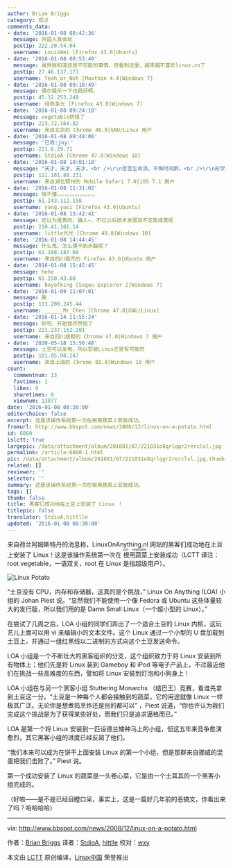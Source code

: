 ```yaml
---
author: Brian Briggs
category: 观点
comments_data:
- date: '2016-01-08 08:42:36'
  message: 外国人真会玩
  postip: 222.20.54.64
  username: LouisWei [Firefox 43.0|Ubuntu]
- date: '2016-01-08 08:53:40'
  message: 虽然我知道这是不可能的事情，但看到这里，越来越不喜欢linux.cn了
  postip: 27.46.137.173
  username: Yeah_or_Not [Maxthon 4.4|Windows 7]
- date: '2016-01-08 09:18:49'
  message: 偶尔娱乐一下也挺好啊。
  postip: 45.32.253.240
  username: 绿色圣光 [Firefox 43.0|Windows 7]
- date: '2016-01-08 09:24:10'
  message: vegetable拼错了
  postip: 223.72.164.82
  username: 来自北京的 Chrome 46.0|GNU/Linux 用户
- date: '2016-01-08 09:48:06'
  message: '已改:joy:'
  postip: 221.6.29.71
  username: StdioA [Chrome 47.0|Windows 10]
- date: '2016-01-08 10:01:10'
  message: "天才，天才，天才。<br />\r\n苦苦生命流，不悔时间醉。<br />\r\n形学由代码，处事异想违。<br />\r\n尘间凡人在，偷天指日待！"
  postip: 111.181.88.231
  username: 来自湖北鄂州的 Mobile Safari 7.0|iOS 7.1 用户
- date: '2016-01-08 11:31:02'
  message: 搞不懂。。。。。。。。。。。。。。。
  postip: 61.243.112.158
  username: yang.yusi [Firefox 43.0|Ubuntu]
- date: '2016-01-08 13:42:41'
  message: 还以为是真的，骗人~，不过以后技术发展说不定能成真呢
  postip: 210.41.101.14
  username: little光光 [Chrome 49.0|Windows 10]
- date: '2016-01-08 14:44:45'
  message: 什么鬼，怎么摸不到头脑呢？
  postip: 61.188.187.60
  username: 来自四川南充的 Firefox 43.0|Ubuntu 用户
- date: '2016-01-08 15:45:45'
  message: hehe
  postip: 61.150.43.60
  username: boyofking [Sogou Explorer 2|Windows 7]
- date: '2016-01-09 11:07:01'
  message: 靠
  postip: 113.200.245.44
  username: ______Mr_Chen [Chrome 47.0|GNU/Linux]
- date: '2016-01-14 11:55:24'
  message: 好吧，开始我尽然信了
  postip: 221.237.152.201
  username: 来自四川成都的 Chrome 47.0|Windows 7 用户
- date: '2020-05-18 15:56:48'
  message: 土豆可以发电，所以安装Linux还是有可能的
  postip: 101.85.98.247
  username: 来自上海的 Chrome 81.0|Windows 10 用户
count:
  commentnum: 13
  favtimes: 1
  likes: 0
  sharetimes: 0
  viewnum: 13877
date: '2016-01-08 08:30:00'
editorchoice: false
excerpt: 这是该操作系统第一次在根用蔬菜上安装成功。
fromurl: http://www.bbspot.com/news/2008/12/linux-on-a-potato.html
id: 6860
islctt: true
largepic: /data/attachment/album/201601/07/221031o8qrlqgr2rerclxl.jpg
permalink: /article-6860-1.html
pic: /data/attachment/album/201601/07/221031o8qrlqgr2rerclxl.jpg.thumb.jpg
related: []
reviewer: ''
selector: ''
summary: 这是该操作系统第一次在根用蔬菜上安装成功。
tags: []
thumb: false
title: 黑客们成功地在土豆上安装了 Linux ！
titlepic: false
translator: StdioA,hittlle
updated: '2016-01-08 08:30:00'
---
```


来自荷兰阿姆斯特丹的消息称，LinuxOnAnything.nl 网站的黑客们成功地在土豆上安装了 Linux！这是该操作系统第一次在<ruby> 根用蔬菜 <rp>  （ </rp> <rt>  root vegetable </rt> <rp>  ） </rp></ruby>上安装成功（LCTT 译注：root vegetable，一语双关，root 在 Linux 是指超级用户）。


![Linux Potato](/data/attachment/album/201601/07/221031o8qrlqgr2rerclxl.jpg)


“土豆没有 CPU，内存和存储器，这真的是个挑战，” Linux On Anything (LOA) 小组的 Johan Piest 说。“显然我们不能使用一个像 Fedora 或 Ubuntu 这些体量较大的发行版，所以我们用的是 Damn Small Linux（一个超小型的 Linux）。”


在尝试了几周之后，LOA 小组的同学们弄出了一个适合土豆的 Linux 内核，这玩艺儿上面可以用 vi 来编辑小的文本文件。这个 Linux 通过一个小型的 U 盘加载到土豆上，并通过一组红黑线以二进制的方式向这个土豆发送命令。


LOA 小组是一个不断壮大的黑客组织的分支，这个组织致力于将 Linux 安装到所有物体上；他们先是将 Linux 装到 Gameboy 和 iPod 等电子产品上，不过最近他们在挑战一些高难度的东西，譬如将 Linux 安装到灯泡和小狗身上！


LOA 小组在与另一个黑客小组 Stuttering Monarchs （结巴王）竞赛，看谁先拿到土豆这一分。“土豆是一种每个人都会接触到的蔬菜，它的用途就像 Linux 一样极其广泛。无论你是想煮捣烹炸还是别的都可以” ，Piest 说道，“你也许认为我们完成这个挑战是为了获得某些好处，而我们只是追求逼格而已。”


LOA 是第一个将 Linux 安装到一匹设德兰矮种马上的小组，但这五年来竞争愈演愈烈，其它黑客小组的进度已经反超了他们。


“我们本来可以成为在饼干上面安装 Linux 的第一个小组，但是那群来自挪威的混蛋把我们击败了。” Piest 说。


第一个成功安装了 Linux 的蔬菜是一头卷心菜，它是由一个土耳其的一个黑客小组完成的。


 


（好啦——是不是已经目瞪口呆，事实上，这是一篇好几年前的恶搞文，你看出来了吗？哈哈哈哈）




---


via: <http://www.bbspot.com/news/2008/12/linux-on-a-potato.html>


作者：[Brian Briggs](file:///Users/wangxingyu/Develop/LCTT/TranslateProject/translated/share/briggsb@bbspot.com) 译者：[StdioA](https://github.com/StdioA), [hittlle](https://github.com/hittlle) 校对：[wxy](https://github.com/wxy)


本文由 [LCTT](https://github.com/LCTT/TranslateProject) 原创编译，[Linux中国](https://linux.cn/) 荣誉推出